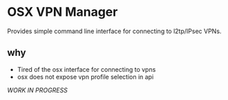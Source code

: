 OSX VPN Manager
=========

Provides simple command line interface for connecting to l2tp/IPsec VPNs.

why
------------
* Tired of the osx interface for connecting to vpns
* osx does not expose vpn profile selection in api

*WORK IN PROGRESS*